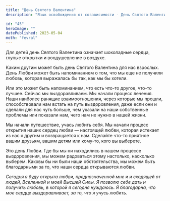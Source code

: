 ```yaml
---
title: "День Святого Валентина"
description: "Язык освобождения от созависимости - День Святого Валентина"

id: "45"
heroImage: ""
datePublished: 2023-05-04
moth: "fevral"
---
```


Для детей день Святого Валентина означает шоколадные сердца, глупые открытки и
воодушевление в воздухе.

Каким другим может быть день Святого Валентина для нас взрослых. День Любви
может быть напоминанием о том, что мы еще не получили любовь, которая
выражалась бы так, как мы бы хотели.

Или это может быть напоминанием, что есть что-то другое, что-то лучшее. Сейчас
мы выздоравливаем. Мы начали процесс лечения. Наши наиболее ранящие
взаимоотношения, через которые мы прошли, способствовали нам встать на путь
выздоровления, даже если они и сделали для нас чуть больше, чем указали на
наши собственные проблемы или показали нам, чего нам не нужно в нашей жизни.

Мы начали путешествие, учась любить себя. Мы начали процесс открытия наших
сердец любви — настоящей любви, которая истекает из нас к другим и
возвращается к нам. Сделайте что-то приятное вашим друзьям, вашим детям или
кому-то, кого вы выберете.

Это день Любви. Где бы мы ни находились в нашем процессе выздоровления, мы
можем радоваться этому настолько, насколько выберем. Каковы бы ни были наши
обстоятельства, мы можем быть благодарными за то, что наши сердца открываются
любви.

_Сегодня_ _я_ _буду_ _открыта_ _любви,_ _предназначенной_ _мне_ _и_ _и_
_сходящей_ _от_ _людей,_ _Вселенной_ _и_ _моей_ _Высшей_ _Силы._ _Я_ _позволю_
_себе_ _дать_ _и_ _получить_ _любовь,_ _в_ _которой_ _я_ _сегодня_ _нуждаюсь._
_Я_ _благодарна,_ _что_ _мое_ _сердце_ _выздоравливает,_ _за_ _то,_ _что_ _я_
_учусь_ _любить._
